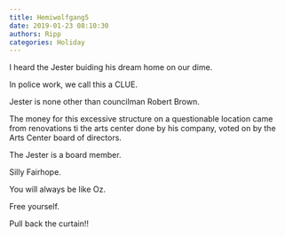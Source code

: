 ```yaml
---
title: Hemiwolfgang5
date: 2019-01-23 08:10:30
authors: Ripp
categories: Holiday
---
```


 I heard the Jester buiding his dream home on our dime.

In police work, we call this a CLUE.

Jester is none other than councilman Robert Brown.

The money for this excessive structure on a questionable location came from renovations ti the arts center done by his company, voted on by the Arts Center board of directors.

The Jester is a board member.

Silly Fairhope.

You will always be like Oz.

Free yourself.

Pull back the curtain!!